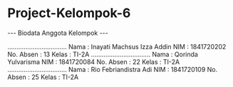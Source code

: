 # Project-Kelompok-6

--- Biodata Anggota Kelompok ---

.................................
Nama : Inayati Machsus Izza Addin
NIM : 1841720202
No. Absen : 13
Kelas : TI-2A
.................................
Nama : Qorinda Yulvarisma
NIM : 1841720084
No. Absen : 22
Kelas : TI-2A
.................................
Nama : Rio Febriandistra Adi
NIM : 1841720109
No. Absen : 25
Kelas : TI-2A

